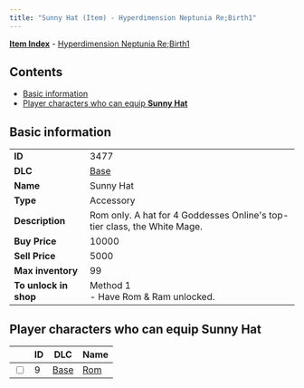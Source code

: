 ```yaml
---
title: "Sunny Hat (Item) - Hyperdimension Neptunia Re;Birth1"
---
```


[**Item Index**](/neptunia/rb1/item/index.html) - [Hyperdimension Neptunia Re;Birth1](/neptunia/rb1)

## Contents

- [Basic information](#basic-information)
- [Player characters who can equip **Sunny Hat**](#player-characters-who-can-equip-sunny-hat)

## Basic information

|   |   |
| -- | -- |
| **ID** | 3477 |
| **DLC** | [Base](/neptunia/rb1/dlc/1-base.html) |
| **Name** | Sunny Hat |
| **Type** | Accessory |
| **Description** | Rom only. A hat for 4 Goddesses Online's top-tier class, the White Mage. |
| **Buy Price** | 10000 |
| **Sell Price** | 5000 |
| **Max inventory** | 99 |
| **To unlock in shop** | Method 1<br />- Have Rom & Ram unlocked. |

## Player characters who can equip **Sunny Hat**

|    | ID | DLC | Name |
| -- | -- | --- | ---- |
| <input type="checkbox" id="rb1-player-1-9" class="trackbox" /> | 9 | [Base](/neptunia/rb1/dlc/1-base.html) | [Rom](/neptunia/rb1/player/1-9-rom.html) |